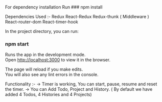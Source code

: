 For dependency installation 
Run ### npm install

Dependencies Used :-
 Redux
 React-Redux
 Redux-thunk ( Middleware )
 React-router-dom
 React-timer-hook

In the project directory, you can run:

### npm start

Runs the app in the development mode.\
Open [http://localhost:3000](http://localhost:3000) to view it in the browser.

The page will reload if you make edits.\
You will also see any lint errors in the console.


Functionality :-
-> Timer is working, You can start, pause, resume and reset the timer.
-> You can Add Todo, Project and History. ( By default we have added 4 Todos, 4 Histories and 4 Projects)
